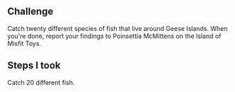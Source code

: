 ## Challenge
Catch twenty different species of fish that live around Geese Islands. When you're done, report your findings to Poinsettia McMittens on the Island of Misfit Toys.

## Steps I took
Catch 20 different fish.
